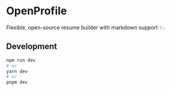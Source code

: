 # OpenProfile

Flexible, open-source resume builder with markdown support ✨.

## Development

```bash
npm run dev
# or
yarn dev
# or
pnpm dev
```
